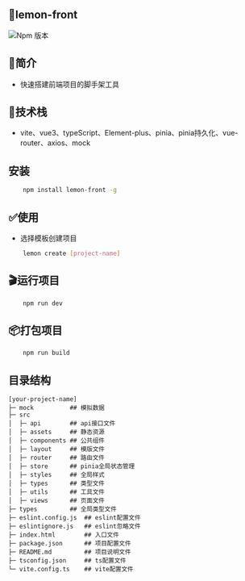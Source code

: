 ## 🍋lemon-front
![Npm 版本](https://img.shields.io/badge/lemon--front-V1.0.1%20-green)

## 📖简介
- 快速搭建前端项目的脚手架工具

## 🤖技术栈
- vite、vue3、typeScript、Element-plus、pinia、pinia持久化、vue-router、axios、mock

## 安装
```bash
    npm install lemon-front -g
```
## ✅使用
- 选择模板创建项目
```bash
    lemon create [project-name]
```

## 🎬运行项目
```bash
    npm run dev
```

## 📦打包项目
```bash
    npm run build
```


## 目录结构
```
[your-project-name]                  
├─ mock          ## 模拟数据                                                           
├─ src                              
│  ├─ api        ## api接口文件                                                      
│  ├─ assets     ## 静态资源                                                        
│  ├─ components ## 公共组件                                            
│  ├─ layout     ## 模版文件                                                        
│  ├─ router     ## 路由文件                                                        
│  ├─ store      ## pinia全局状态管理                                          
│  ├─ styles     ## 全局样式                                                        
│  ├─ types      ## 类型文件                                                        
│  ├─ utils      ## 工具文件                                                        
│  ├─ views      ## 页面文件                                                        
├─ types         ## 全局类型文件                               
├─ eslint.config.js  ## eslint配置文件                                   
├─ eslintignore.js   ## eslint忽略文件                                    
├─ index.html        ## 入口文件                                                        
├─ package.json      ## 项目配置文件                                                  
├─ README.md         ## 项目说明文件                                                  
├─ tsconfig.json     ## ts配置文件                                                   
└─ vite.config.ts    ## vite配置文件                                        
```